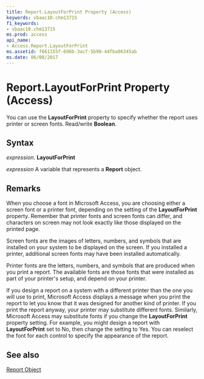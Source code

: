 ```yaml
---
title: Report.LayoutForPrint Property (Access)
keywords: vbaac10.chm13715
f1_keywords:
- vbaac10.chm13715
ms.prod: access
api_name:
- Access.Report.LayoutForPrint
ms.assetid: f661155f-696b-3acf-5b90-44fba06345ab
ms.date: 06/08/2017
---
```



# Report.LayoutForPrint Property (Access)

You can use the  **LayoutForPrint** property to specify whether the report uses printer or screen fonts. Read/write **Boolean**.


## Syntax

 _expression_. **LayoutForPrint**

 _expression_ A variable that represents a **Report** object.


## Remarks

When you choose a font in Microsoft Access, you are choosing either a screen font or a printer font, depending on the setting of the  **LayoutForPrint** property. Remember that printer fonts and screen fonts can differ, and characters on screen may not look exactly like those displayed on the printed page.

Screen fonts are the images of letters, numbers, and symbols that are installed on your system to be displayed on the screen. If you installed a printer, additional screen fonts may have been installed automatically.

Printer fonts are the letters, numbers, and symbols that are produced when you print a report. The available fonts are those fonts that were installed as part of your printer's setup, and depend on your printer.

If you design a report on a system with a different printer than the one you will use to print, Microsoft Access displays a message when you print the report to let you know that it was designed for another kind of printer. If you print the report anyway, your printer may substitute different fonts. Similarly, Microsoft Access may substitute fonts if you change the  **LayoutForPrint** property setting. For example, you might design a report with **LayoutForPrint** set to No, then change the setting to Yes. You can reselect the font for each control to specify the appearance of the report.


## See also


[Report Object](Access.Report.md)

